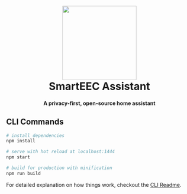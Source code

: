 <h1 align="center">
  <br>
	<img src="https://gladysassistant.com/en/img/external/github-gladys-logo.png" width="200">
  <br>
  SmartEEC Assistant
</h1>

<h4 align="center">A privacy-first, open-source home assistant</h4>

## CLI Commands

```bash
# install dependencies
npm install

# serve with hot reload at localhost:1444
npm start

# build for production with minification
npm run build
```

For detailed explanation on how things work, checkout the [CLI Readme](https://github.com/developit/preact-cli/blob/master/README.md).
